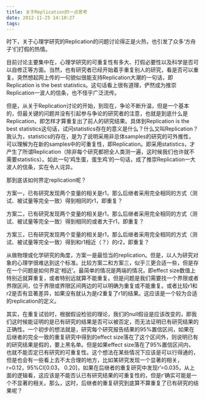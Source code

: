 ```yaml
---
title: 关于Replication的一点思考
date: 2012-11-25 14:10:27
tags:
---
```

时下，关于心理学研究的Replication的问题讨论得正是火热，也引发了众多‘方舟子’们打假的热情。

目前讨论主要集中在，心理学研究的可重复性有多大、打假必要性以及科学是否可以自修正等方面。当然，也有研究者已经开始着手重复别人的研究，看是否可以重复。突然想起网上传的一句貌似很能支持Replication大潮的一句话，即Replication is the best statistics。这句话看上很有道理，俨然成为推崇Replication一波人的信条，也不怪乎广泛流传。

但是，从关于Replication讨论的开始，到现在，争论不断升温，但是一个基本的，但最关键的问题并没有引起参与争论的研究者的注意，也就是到底什么是Replication，即怎样才算重复出了前人的研究结果。具体到Replication is the best statistics这句话，试问statistics存在的意义是什么？什么又叫Replication？我认为，statistics的存在，是为了说明采用非总体samples的研究的可外推性，可以理解为在新的samples中的可重复性，即Replication。即采用statistics，才产生了所谓Replication（除非每个研究都把全人类测一遍，这时候我们也许就不需要statistics）。如此一句‘鸡生蛋，蛋生鸡’的一句话，成了推崇Replication一大波人的信条，实在令人诧异。

那到底该如何界定replication呢？

方案一，已有研究发现两个变量的相关是r1，那么后继者采用完全相同的方式（测试、被试量等完全一致）得到相同的r1，即重复？

方案二，已有研究发现两个变量的相关是r1，那么后继者采用完全相同的方式（测试、被试量等完全一致）得到相同的或者大于r1，即重复？

方案三，已有研究发现两个变量的相关是r1，那么后继者采用完全相同的方式（测试、被试量等完全一致）得到和r1相近（？）的r2，即重复？

从做物理或化学研究的角度，方案一是最恰当的replication。但是，以人为研究对象的心理学很难达到这个标准。比较方案二和方案三，似乎三更合适一些，但是存在一个问题是如何界定‘相近’。最简单的情况是两端的情况，即effect size数值上特别近就算重复，或者特别远就算不能重复。但是问题是我们需要找一个界限或者界限区间，位于界限或界限区间两边的可以明确为重复或不能重复。或者比较r1和r2是否有显著差异，如果没有就认为是r2重复了r1的结果。这应该是一个较为合适的replication的定义。

其实，在重复试验时，根据假设检验的理论，我们的null假设是应该改变的，即我们这时候能证明的是已有研究的结果是否可以被否定，而无法证明已有研究结果的正确性。一个初步的想法就是，研究每个研究报告结果的95%置信区间，如果在后继者的完全一致的重复研究中得到的effect size落在了这个区间外，则说明已有的研究结果是假的，要上黑名单。但是如果effect size落在了95%置信区间内，也就不能否定已有研究的可重复性。这个想法在某些情况下应该是可以行得通的，但是也会有一些看上去不太合理的地方，比如某研究发现一个显著的相关，r=0.12，95%CI[0.03， 0.20]，如果在后继者的重复研究中发现r’=0.035，从上面的逻辑看，这应该是不能否认已有研究结果的可重复性的，但是r’确实可能是一个不显著的相关。那么，这时，后继者的重复研究到底算不算重复了已有研究的结果呢？